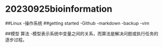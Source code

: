 # 20230925bioinformation
##Linux
-操作系统
##getting started
-Github 
-markdown
-backup
-vim

##模型 算法
-模型表示系统中变量之间的关系，而算法是解决问题或执行任务的逐步过程。
